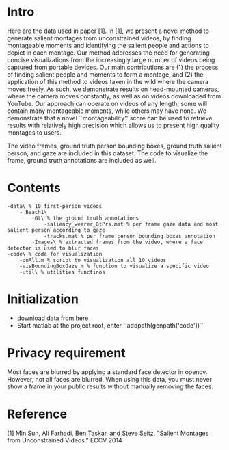 # Intro
Here are the data used in paper [1].
In [1], we present a novel method to generate salient montages from unconstrained videos, by finding montageable moments and identifying the salient people and actions to depict in each montage. Our method addresses the need for generating concise visualizations from the increasingly large number of videos being captured from portable devices. Our main contributions are (1) the process of finding salient people and moments to form a montage, and (2) the application of this method to videos taken in the wild where the camera moves freely. As such, we demonstrate results on head-mounted cameras, where the camera moves constantly, as well as on videos downloaded from YouTube. Our approach can operate on videos of any length; some will contain many montageable moments, while others may have none. We demonstrate that a novel ``montageability'' score can be used to retrieve results with relatively high precision which allows us to present high quality montages to users.

The video frames, ground truth person bounding boxes, ground truth salient person, and gaze are included in this dataset.
The code to visualize the frame, ground truth annotations are included as well.

# Contents
	-data\ % 10 first-person videos
		- Beach1\
			-Gt\ % the ground truth annotations
				-saliency_wearer_GtPrs.mat % per frame gaze data and most salient person according to gaze
				-tracks.mat % per frame person bounding boxes annotation
			-Images\ % extracted frames from the video, where a face detector is used to blur faces
	-code\ % code for visualization
		-doAll.m % script to visualization all 10 videos
		-visBoundingBoxGaze.m % function to visualize a specific video
		-util\ % utilities functinos

# Initialization
* download data from <a href="https://drive.google.com/file/d/0B_HF_TB0NpwCLXF2R2x4VFhaalk/edit?usp=sharing">here</a>
* Start matlab at the project root, enter ''addpath(genpath('code'))``

# Privacy requirement
Most faces are blurred by applying a standard face detector in opencv. However, not all faces are blurred.
When using this data, you must never show a frame in your public results without manually removing the faces.

# Reference
[1] Min Sun, Ali Farhadi, Ben Taskar, and Steve Seitz, "Salient Montages from Unconstrained Videos." ECCV 2014
